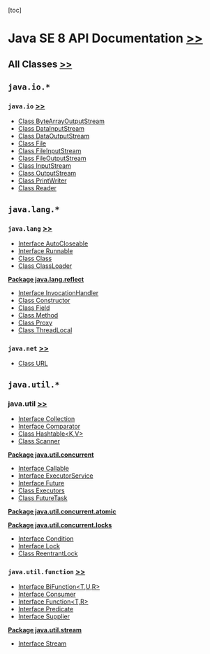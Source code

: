 [toc]

# Java SE 8 API Documentation [>>](https://docs.oracle.com/javase/8/docs/api/index.html)

## All Classes [>>](https://docs.oracle.com/javase/8/docs/api/allclasses-frame.html)

## `java.io.*`

### `java.io` [>>](https://docs.oracle.com/javase/8/docs/api/java/io/package-summary.html)

- [Class ByteArrayOutputStream](https://docs.oracle.com/javase/8/docs/api/java/io/ByteArrayOutputStream.html)
- [Class DataInputStream](https://docs.oracle.com/javase/8/docs/api/java/io/DataInputStream.html)
- [Class DataOutputStream](https://docs.oracle.com/javase/8/docs/api/java/io/DataOutputStream.html)
- [Class File](https://docs.oracle.com/javase/8/docs/api/java/io/File.html)
- [Class FileInputStream](https://docs.oracle.com/javase/8/docs/api/java/io/FileInputStream.html)
- [Class FileOutputStream](https://docs.oracle.com/javase/8/docs/api/java/io/FileOutputStream.html)
- [Class InputStream](https://docs.oracle.com/javase/8/docs/api/java/io/InputStream.html)
- [Class OutputStream](https://docs.oracle.com/javase/8/docs/api/java/io/OutputStream.html)
- [Class PrintWriter](https://docs.oracle.com/javase/8/docs/api/java/io/PrintWriter.html)
- [Class Reader](https://docs.oracle.com/javase/8/docs/api/java/io/Reader.html)

## `java.lang.*`

### `java.lang` [>>](https://docs.oracle.com/javase/8/docs/api/java/lang/package-summary.html)

- [Interface AutoCloseable](https://docs.oracle.com/javase/8/docs/api/java/lang/AutoCloseable.html)
- [Interface Runnable](https://docs.oracle.com/javase/8/docs/api/java/lang/Runnable.html)
- [Class Class<T>](https://docs.oracle.com/javase/8/docs/api/java/lang/Class.html)
- [Class ClassLoader](https://docs.oracle.com/javase/8/docs/api/java/lang/ClassLoader.html)

**[Package java.lang.reflect](https://docs.oracle.com/javase/8/docs/api/java/lang/reflect/package-summary.html)**

- [Interface InvocationHandler](https://docs.oracle.com/javase/8/docs/api/java/lang/reflect/InvocationHandler.html)
- [Class Constructor<T>](https://docs.oracle.com/javase/8/docs/api/java/lang/reflect/Constructor.html)
- [Class Field](https://docs.oracle.com/javase/8/docs/api/java/lang/reflect/Field.html)
- [Class Method](https://docs.oracle.com/javase/8/docs/api/java/lang/reflect/Method.html)
- [Class Proxy](https://docs.oracle.com/javase/8/docs/api/java/lang/reflect/Proxy.html)
- [Class ThreadLocal<T>](https://docs.oracle.com/javase/8/docs/api/java/lang/ThreadLocal.html)


### `java.net` [>>](https://docs.oracle.com/javase/8/docs/api/java/net/package-summary.html)

- [Class URL](https://docs.oracle.com/javase/8/docs/api/java/net/URL.html)

## `java.util.*`

### java.util [>>](https://docs.oracle.com/javase/8/docs/api/java/util/package-summary.html)

- [Interface Collection<E>](https://docs.oracle.com/javase/8/docs/api/java/util/Collection.html)
- [Interface Comparator<T>](https://docs.oracle.com/javase/8/docs/api/java/util/Comparator.html)
- [Class Hashtable<K,V>](https://docs.oracle.com/javase/8/docs/api/java/util/Hashtable.html)
- [Class Scanner](https://docs.oracle.com/javase/8/docs/api/java/util/Scanner.html)

**[Package java.util.concurrent](https://docs.oracle.com/javase/8/docs/api/java/util/concurrent/package-summary.html)**

- [Interface Callable<V>](https://docs.oracle.com/javase/8/docs/api/java/util/concurrent/Callable.html)
- [Interface ExecutorService](https://docs.oracle.com/javase/8/docs/api/java/util/concurrent/ExecutorService.html)
- [Interface Future<V>](https://docs.oracle.com/javase/8/docs/api/java/util/concurrent/Future.html)
- [Class Executors](https://docs.oracle.com/javase/8/docs/api/java/util/concurrent/Executors.html)
- [Class FutureTask<V>](https://docs.oracle.com/javase/8/docs/api/java/util/concurrent/FutureTask.html)

**[Package java.util.concurrent.atomic](https://docs.oracle.com/javase/8/docs/api/java/util/concurrent/atomic/package-summary.html)**

**[Package java.util.concurrent.locks](https://docs.oracle.com/javase/8/docs/api/java/util/concurrent/locks/package-summary.html)**

- [Interface Condition](https://docs.oracle.com/javase/8/docs/api/java/util/concurrent/locks/Condition.html)
- [Interface Lock](https://docs.oracle.com/javase/8/docs/api/java/util/concurrent/locks/Lock.html)
- [Class ReentrantLock](https://docs.oracle.com/javase/8/docs/api/java/util/concurrent/locks/ReentrantLock.html)

### `java.util.function` [>>](https://docs.oracle.com/javase/8/docs/api/java/util/function/package-summary.html)

- [Interface BiFunction<T,U,R>](https://docs.oracle.com/javase/8/docs/api/java/util/function/BiFunction.html)
- [Interface Consumer<T>](https://docs.oracle.com/javase/8/docs/api/java/util/function/Consumer.html)
- [Interface Function<T,R>](https://docs.oracle.com/javase/8/docs/api/java/util/function/Function.html)
- [Interface Predicate<T>](https://docs.oracle.com/javase/8/docs/api/java/util/function/Predicate.html)
- [Interface Supplier<T>](https://docs.oracle.com/javase/8/docs/api/java/util/function/Supplier.html)



**[Package java.util.stream](https://docs.oracle.com/javase/8/docs/api/java/util/stream/package-summary.html)**

- [Interface Stream<T>](https://docs.oracle.com/javase/8/docs/api/java/util/stream/Stream.html)